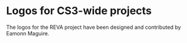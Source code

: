 # Logos for CS3-wide projects

The logos for the REVA project have been designed and contributed by Eamonn Maguire.
